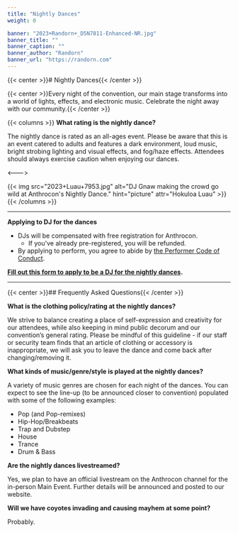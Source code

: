 ```yaml
---
title: "Nightly Dances"
weight: 0

banner: "2023+Randorn+_D5N7811-Enhanced-NR.jpg"
banner_title: ""
banner_caption: ""
banner_author: "Randorn"
banner_url: "https://randorn.com"
---
```


{{< center >}}# Nightly Dances{{< /center >}}

{{< center >}}Every night of the convention, our main stage transforms into a world of lights, effects, and electronic music. Celebrate the night away with our community.{{< /center >}}

{{< columns >}}
**What rating is the nightly dance?**

The nightly dance is rated as an all-ages event. Please be aware that this is an event catered to adults and features a dark environment, loud music, bright strobing lighting and visual effects, and fog/haze effects. Attendees should always exercise caution when enjoying our dances.

<--->

{{< img src="2023+Luau+7953.jpg" alt="DJ Gnaw making the crowd go wild at Anthrocon's Nightly Dance." hint="picture" attr="Hokuloa Luau" >}}
{{< /columns >}}

***

**Applying to DJ for the dances**

* DJs will be compensated with free registration for Anthrocon.
  * If you've already pre-registered, you will be refunded.
* By applying to perform, you agree to abide by [the Performer Code of Conduct](https://docs.google.com/document/d/1ncm9i0UvAYuXLp4U1FtyLN0A4jpL_RwetOlAikHdm_0/edit?usp=sharing).

**[Fill out this form to apply to be a DJ for the nightly dances](https://forms.gle/RWCbWvwbJ99oTTAd6).**

***

{{< center >}}## Frequently Asked Questions{{< /center >}}

**What is the clothing policy/rating at the nightly dances?**

We strive to balance creating a place of self-expression and creativity for our attendees, while also keeping in mind public decorum and our convention’s general rating. Please be mindful of this guideline - if our staff or security team finds that an article of clothing or accessory is inappropriate, we will ask you to leave the dance and come back after changing/removing it.

**What kinds of music/genre/style is played at the nightly dances?**

A variety of music genres are chosen for each night of the dances. You can expect to see the line-up (to be announced closer to convention) populated with some of the following examples:

- Pop (and Pop-remixes)
- Hip-Hop/Breakbeats
- Trap and Dubstep
- House
- Trance
- Drum & Bass

**Are the nightly dances livestreamed?**

Yes, we plan to have an official livestream on the Anthrocon channel for the in-person Main Event. Further details will be announced and posted to our website.

**Will we have coyotes invading and causing mayhem at some point?**

Probably.

